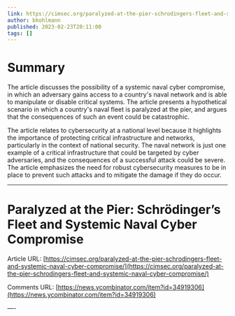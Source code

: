 ```yaml
---
link: https://cimsec.org/paralyzed-at-the-pier-schrodingers-fleet-and-systemic-naval-cyber-compromise/
author: bkohlmann
published: 2023-02-23T20:11:00
tags: []
---
```

# Summary

The article discusses the possibility of a systemic naval cyber compromise, in which an adversary gains access to a country's naval network and is able to manipulate or disable critical systems. The article presents a hypothetical scenario in which a country's naval fleet is paralyzed at the pier, and argues that the consequences of such an event could be catastrophic.

The article relates to cybersecurity at a national level because it highlights the importance of protecting critical infrastructure and networks, particularly in the context of national security. The naval network is just one example of a critical infrastructure that could be targeted by cyber adversaries, and the consequences of a successful attack could be severe. The article emphasizes the need for robust cybersecurity measures to be in place to prevent such attacks and to mitigate the damage if they do occur.


---
# Paralyzed at the Pier: Schrödinger’s Fleet and Systemic Naval Cyber Compromise
Article URL: [https://cimsec.org/paralyzed-at-the-pier-schrodingers-fleet-and-systemic-naval-cyber-compromise/](https://cimsec.org/paralyzed-at-the-pier-schrodingers-fleet-and-systemic-naval-cyber-compromise/)

Comments URL: [https://news.ycombinator.com/item?id=34919306](https://news.ycombinator.com/item?id=34919306)

—-
